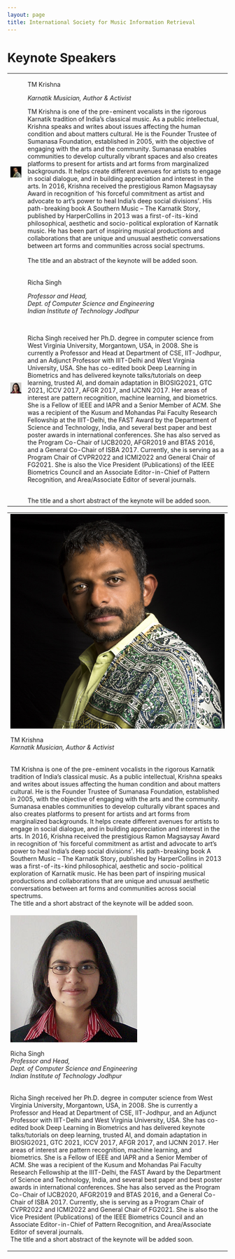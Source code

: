 ```yaml
---
layout: page
title: International Society for Music Information Retrieval
---
```


# Keynote Speakers

<table class="customtable">
    <tr>
        <td class="avatarbox">
            <img src="..\assets\speakers\TMKrishna.jpg" alt="Avatar" class="keynoteavatar">
        </td>
        <td class="volunteerinfo">
            <p class = "avatarname keynoteavatarname"><a href = "https://www.tmkrishna.com/" target = 'blank_' style="text-decoration: none;">TM Krishna</a></p>
            <p class = "avatarname"><i>Karnatik Musician, Author & Activist</i></p>
            <p>TM Krishna is one of the pre-eminent vocalists in the rigorous Karnatik tradition of India’s classical music. As a public intellectual, Krishna speaks and writes about issues affecting the human condition and about matters cultural. He is the Founder Trustee of Sumanasa Foundation, established in 2005, with the objective of engaging with the arts and the community. Sumanasa enables communities to develop culturally vibrant spaces and also creates platforms to present for artists and art forms from marginalized backgrounds. It helps create different avenues for artists to engage in social dialogue, and in building appreciation and interest in the arts. In 2016, Krishna received the prestigious Ramon Magsaysay Award in recognition of ‘his forceful commitment as artist and advocate to art’s power to heal India’s deep social divisions’. His path-breaking book A Southern Music – The Karnatik Story, published by HarperCollins in 2013 was a first-of-its-kind philosophical, aesthetic and socio-political exploration of Karnatik music. He has been part of inspiring musical productions and collaborations that are unique and unusual aesthetic conversations between art forms and communities across social spectrums.
            <br>
            <br>
            The title and an abstract of the keynote will be added soon.
            </p>
        </td>
    </tr>
    <tr>
        <td class="avatarbox">
            <img src="..\assets\speakers\richa_singh.jpg" alt="Avatar" class="keynoteavatar">
        </td>
        <td class="volunteerinfo">
            <p class = "avatarname keynoteavatarname"><a href = "http://home.iitj.ac.in/~richa/" target = 'blank_' style="text-decoration: none;">Richa Singh</a></p>
            <p class = "avatarname"><i>Professor and Head, <br>Dept. of Computer Science and Engineering <br>Indian Institute of Technology Jodhpur</i></p>
            <br>
            <p>Richa Singh received her Ph.D. degree in computer science from West Virginia University, Morgantown, USA, in 2008. She is currently a Professor and Head at Department of CSE, IIT-Jodhpur, and an Adjunct Professor with IIIT-Delhi and West Virginia University, USA. She has co-edited book Deep Learning in Biometrics and has delivered keynote talks/tutorials on deep learning, trusted AI, and domain adaptation in BIOSIG2021, GTC 2021, ICCV 2017, AFGR 2017, and IJCNN 2017. Her areas of interest are pattern recognition, machine learning, and biometrics. She is a Fellow of IEEE and IAPR and a Senior Member of ACM. She was a recipient of the Kusum and Mohandas Pai Faculty Research Fellowship at the IIIT-Delhi, the FAST Award by the Department of Science and Technology, India, and several best paper and best poster awards in international conferences. She has also served as the Program Co-Chair of IJCB2020, AFGR2019 and BTAS 2016, and a General Co-Chair of ISBA 2017. Currently, she is serving as a Program Chair of CVPR2022 and ICMI2022 and General Chair of FG2021. She is also the Vice President (Publications) of the IEEE Biometrics Council and an Associate Editor-in-Chief of Pattern Recognition, and Area/Associate Editor of several journals.
            </p>
            <br>
            The title and a short abstract of the keynote will be added soon.
        </td>
    </tr>
</table>

<table class="mobilecustomtable">
    <tr>
        <td class="avatarbox">
            <img src="..\assets\speakers\TMKrishna.jpg" alt="Avatar" class="keynoteavatar">
            <p class = "avatarname keynoteavatarname"><a href = "https://www.tmkrishna.com/" target = 'blank_' style="text-decoration: none;">TM Krishna</a><br><i>Karnatik Musician, Author & Activist</i></p>
        </td>
    </tr>
    <tr>
        <td class="volunteerinfo">
            <p>TM Krishna is one of the pre-eminent vocalists in the rigorous Karnatik tradition of India’s classical music. As a public intellectual, Krishna speaks and writes about issues affecting the human condition and about matters cultural. He is the Founder Trustee of Sumanasa Foundation, established in 2005, with the objective of engaging with the arts and the community. Sumanasa enables communities to develop culturally vibrant spaces and also creates platforms to present for artists and art forms from marginalized backgrounds. It helps create different avenues for artists to engage in social dialogue, and in building appreciation and interest in the arts. In 2016, Krishna received the prestigious Ramon Magsaysay Award in recognition of ‘his forceful commitment as artist and advocate to art’s power to heal India’s deep social divisions’. His path-breaking book A Southern Music – The Karnatik Story, published by HarperCollins in 2013 was a first-of-its-kind philosophical, aesthetic and socio-political exploration of Karnatik music. He has been part of inspiring musical productions and collaborations that are unique and unusual aesthetic conversations between art forms and communities across social spectrums.
            <br>
            The title and a short abstract of the keynote will be added soon.
            </p>
        </td>
    </tr>
    <tr>
        <td class="avatarbox">
            <img src="..\assets\speakers\richa_singh.jpg" alt="Avatar" class="keynoteavatar">
            <p class = "avatarname keynoteavatarname"><a href = "http://home.iitj.ac.in/~richa/" target = 'blank_' style="text-decoration: none;">Richa Singh</a><br><i>Professor and Head, <br>Dept. of Computer Science and Engineering <br>Indian Institute of Technology Jodhpur</i></p>    
        </td>
    </tr>
    <tr>
        <td class="volunteerinfo">
            <p> Richa Singh received her Ph.D. degree in computer science from West Virginia University, Morgantown, USA, in 2008. She is currently a Professor and Head at Department of CSE, IIT-Jodhpur, and an Adjunct Professor with IIIT-Delhi and West Virginia University, USA. She has co-edited book Deep Learning in Biometrics and has delivered keynote talks/tutorials on deep learning, trusted AI, and domain adaptation in BIOSIG2021, GTC 2021, ICCV 2017, AFGR 2017, and IJCNN 2017. Her areas of interest are pattern recognition, machine learning, and biometrics. She is a Fellow of IEEE and IAPR and a Senior Member of ACM. She was a recipient of the Kusum and Mohandas Pai Faculty Research Fellowship at the IIIT-Delhi, the FAST Award by the Department of Science and Technology, India, and several best paper and best poster awards in international conferences. She has also served as the Program Co-Chair of IJCB2020, AFGR2019 and BTAS 2016, and a General Co-Chair of ISBA 2017. Currently, she is serving as a Program Chair of CVPR2022 and ICMI2022 and General Chair of FG2021. She is also the Vice President (Publications) of the IEEE Biometrics Council and an Associate Editor-in-Chief of Pattern Recognition, and Area/Associate Editor of several journals.
            <br>
            The title and a short abstract of the keynote will be added soon.
            </p>
        </td>
    </tr>
</table>
